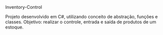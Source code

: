 Inventory-Control

Projeto desenvolvido em C#, utilizando conceito de abstração, funções e classes.
Objetivo: realizar o controle, entrada e saída de produtos de um estoque.
